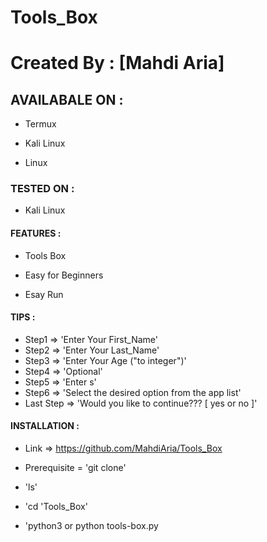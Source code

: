 # Tools_Box

# Created By : [Mahdi Aria]


## AVAILABALE ON :


* Termux

* Kali Linux

* Linux


### TESTED ON :


* Kali Linux


#### FEATURES :


* Tools Box

* Easy for Beginners

* Esay Run

#### TIPS :


* Step1 => 'Enter Your First_Name'
* Step2 => 'Enter Your Last_Name'
* Step3 => 'Enter Your Age ("to integer")'
* Step4 => 'Optional'
* Step5 => 'Enter s'
* Step6 => 'Select the desired option from the app list'
* Last Step => 'Would you like to continue??? [ yes or no ]'


#### INSTALLATION :

* Link => https://github.com/MahdiAria/Tools_Box

* Prerequisite = 'git clone'

* 'ls'

* 'cd 'Tools_Box'

* 'python3 or python tools-box.py
